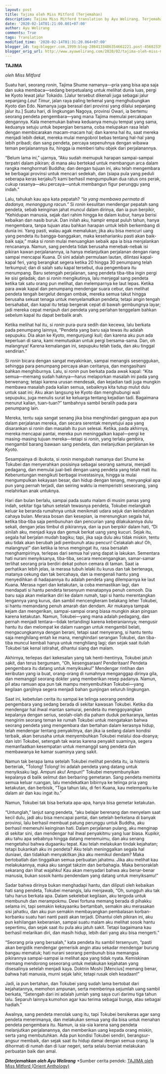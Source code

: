 ```yaml
---
layout: post
title: Tajima oleh Miss Mitford (Terjemahan)
description: Tajima Miss Mitford translation by Ayu Welirang. Terjemahan Tajima Miss Mitford oleh Ayu Welirang.
date: '2020-02-14T01:21:00.001+07:00'
author: Ayu Welirang
comments: True
tags: Translation
modified_time: '2020-02-14T01:31:20.064+07:00'
blogger_id: tag:blogger.com,1999:blog-2864133486354662221.post-4560233916494081948
blogger_orig_url: http://www.ayuwelirang.com/2020/02/tajima-oleh-miss-mitford-terjemahan.html
---
```


**TAJIMA**

*oleh Miss Mitford*

Suatu hari, seorang *ronin*, Tajima Shume namanya—pria yang bisa apa saja dan suka membaca—sedang berpetualang untuk melihat dunia luas, pergi ke Kyoto lewat jalur Tokaido. [Jalur tersebut dikenali juga sebagai jalur sepanjang <i>Laut Timur</i>, jalan raya paling terkenal yang menghubungkan Kyoto dan Edo. Namanya juga berasal dari provinsi yang dilalui sepanjang jalur itu.] Suatu hari, di lingkungan Nagoya, provinsi Owari, ia bertemu seorang pendeta pengembara—yang mana Tajima memulai percakapan dengannya. Kala menemukan bahwa keduanya menuju tempat yang sama, keduanya setuju untuk bepergian bersama, coba melupakan rasa lelah dengan membicarakan macam-macam hal; dan karena hal itu, saat mereka menjadi lebih dekat, mereka mulai mengobrol bebas tentang hal-hal yang lebih pribadi; dan sang pendeta, percaya sepenuhnya dengan wibawa teman perjalanannya itu, hingga ia memberi tahu objek dari perjalanannya.

“Belum lama ini,” ujarnya, “Aku sudah memupuk harapan sampai-sampai terpatri dalam pikiran; di mana aku bertekad untuk membangun arca dalam rangka menghormati Buddha; dan dengan tujuan ini, aku telah mengembara ke berbagai provinsi untuk mencari sedekah, dan (siapa pula yang peduli seberapa keras kerjaku?) kami berhasil mengumpulkan dua ratus ons perak, cukup rasanya—aku percaya—untuk membangun figur perunggu yang indah.”

Lalu, tahukah kau apa kata pepatah? *“Ia yang membawa permata di dadanya, menanggung racun.”* Si *ronin* kesulitan mendengar pepatah sang pendeta, sebab keinginan jahat muncul dalam dirinya, dan ia pun berpikir, “Kehidupan manusia, sejak dari rahim hingga ke dalam kubur, hanya berisi kebaikan dan nasib buruk. Dan inilah aku, hampir empat puluh tahun, hanya mengembara, tanpa tujuan atau bahkan harapan untuk lebih berkembang di dunia ini. Yang pasti, walau agak memalukan; jika aku bisa mencuri uang yang pendeta itu bangga-banggakan, maka keseharianku pasti akan baik-baik saja;” maka si *ronin* mulai menuangkan sebaik apa ia bisa menjalankan rencananya. Namun, sang pendeta tidak berusaha menebak-nebak isi pikiran kawan perjalanannya, ia hanya melanjutkan perjalanan dengan riang sampai mencapai Kuana. Di sini adalah permulaan lautan, dilintasi kapal-kapal feri, yang berangkat segera ketika 20 hingga 30 penumpang telah terkumpul; dan di salah satu kapal tersebut, dua pengembara itu menumpang. Baru setengah perjalanan, sang pendeta tiba-tiba ingin pergi ke sisi geladak; dan si *ronin* mengikutinya, lalu menjegal sang pendeta ketika tak satu orang pun melihat, dan melemparnya ke laut lepas. Ketika para awak kapal dan penumpang mendengar suara cebur, dan melihat pendeta tengah bergelut dengan ombak, mereka semua takut hingga berusaha sekuat tenaga untuk menyelamatkan pendeta; tetapi angin tengah bersahabat, dan kapal itu tetap bergerak cepat di bawah gembungnya layar; jadi mereka cepat menjauh dari pendeta yang perlahan tenggelam bahkan sebelum kapal itu dapat berbalik arah.

Ketika melihat hal itu, si *ronin* pura-pura sedih dan kecewa, lalu berkata pada penumpang lainnya, “Pendeta yang baru saja tewas itu adalah sepupuku. Dia akan ke Kyoto, mengunjungi kuil; dan karena aku pun ada keperluan di sana, kami memutuskan untuk pergi bersama-sama. Dan, oh malangnya! Karena kemalangan ini, sepupuku telah tiada, dan aku tinggal sendirian.”

Si *ronin* bicara dengan sangat meyakinkan, sampai menangis sesenggukan, sehingga para penumpang percaya akan ceritanya, dan mengasihani bahkan menghiburnya. Lalu, si *ronin* pun berkata pada awak kapal: “Kita semua—memang sudah haknya—harus melaporkan masalah ini pada yang berwenang; tetapi karena urusan mendesak, dan kejadian tadi juga mungkin membawa masalah pada kalian semua, sebaiknya kita tutup mulut dulu untuk saat ini; Aku akan langsung ke Kyoto dan menghubungi wali sepupuku, juga menulis surat ke keluarga tentang kejadian tadi. Bagaimana menurut kalian, tuan-tuan?” tambahnya sambil beralih pada para penumpang lain.

Mereka, tentu saja sangat senang jika bisa menghindari gangguan apa pun dalam perjalanan mereka, dan secara serentak menyetujui apa yang disarankan si *ronin* dan masalah itu pun selesai. Ketika, pada akhirnya, mereka mencapai pantai, mereka pun meninggalkan kapal—pergi ke masing-masing tujuan mereka—tetapi si *ronin*, yang terlalu gembira, mengambil barang bawaan sang pendeta, dan melanjutkan perjalanan ke Kyoto.

Sesampainya di ibukota, si *ronin* mengubah namanya dari Shume ke Tokubei dan menyerahkan posisinya sebagai seorang samurai, menjadi pedagang, dan memulai jual-beli dengan uang pendeta yang telah mati itu. Keberuntungan mengikuti berbagai investasinya, hingga ia mulai mengumpulkan kekayaan besar, dan hidup dengan tenang, menyangkal apa pun yang pernah terjadi, dan seiring waktu ia memperistri seseorang, yang melahirkan anak untuknya.

Hari dan bulan berlalu, sampai pada suatu malam di musim panas yang indah, sekitar tiga tahun setelah tewasnya pendeta, Tokubei melangkah keluar ke beranda rumahnya untuk menikmati udara sejuk dan keindahan cahaya bulan. Merasa bosan dan kesepian, ia merenungkan segala hal, ketika tiba-tiba saja pembunuhan dan pencurian yang dilakukannya dulu sekali, dengan jelas timbul di pikirannya, dan ia pun berpikir dalam hati, “Di sinilah aku, menjadi kaya dan gemuk berkat uang yang kucuri. Sejak itu, segala hal berjalan mudah bagiku; tapi, jika saja dulu aku tidak miskin, tentu aku tidak akan berubah jadi pembunuh atau pencuri! Celakalah aku! Oh, malangnya!” dan ketika ia terus mengingat itu, rasa bersalah menghampirinya, terlepas dari semua hal yang dapat ia lakukan. Sementara hati nurani menyiksanya, tiba-tiba, secara mencengangkan, samar-samar terlihat seorang pria berdiri dekat pohon cemara di taman. Saat ia perhatikan lebih jelas, ia merasa tubuh lelaki itu kurus dan tak bertenaga, matanya cekung dan tak bercahaya, dan ia mengenali hantu yang menyedihkan di hadapannya itu adalah pendeta yang dilemparnya ke laut Kuana. Merasa ngeri dan ketakutan, ia coba memastikan lagi, dan mendapati si hantu pendeta tersenyum menatapnya penuh cemooh. Dia baru saja akan melarikan diri ke dalam rumah, tapi si hantu merentangkan lengannya yang kurus, dan sambil mencengkeram belakang leher Tokubei, si hantu memandang penuh amarah dan dendam. Air mukanya tampak kejam dan mengerikan, sampai-sampai orang biasa mungkin akan pingsan karena ketakutan. Namun, Tokubei—yang mana adalah pedagang, dan pernah menjadi tentara—tidak tertandingi karena keberaniannya; mengusir hantu itu dan melompat ke dalam ruangan untuk mengambil belati, mengacungkannya dengan berani, tetapi saat menyerang, si hantu tentu saja menghilang entah ke mana, menghindari serangan Tokubei, dan tiba-tiba muncul kembali hanya untuk menghilang lagi; dan sejak saat itulah Tokubei tak kenal istirahat, dihantui siang dan malam.

Akhirnya, terlepas dari kekesalan yang tak henti-hentinya, Tokubei jatuh sakit, dan terus bergumam, “Oh, kesengsaraan! Penderitaan! Pendeta pengembara itu datang untuk menyiksaku!” Mendengar rintihan dan keributan yang ia buat, orang-orang di rumahnya menganggap dirinya gila, dan memanggil seorang dokter yang memberikan resep padanya. Namun, pil atau ramuan apa pun tak mampu menyembuhkan Tokubei—yang kegilaan ganjilnya segera menjadi bahan gunjingan seluruh lingkungan.

Saat ini, kebetulan cerita itu sampai ke telinga seorang pendeta pengembara yang sedang berada di sekitar kawasan Tokubei. Ketika dia mendengar hal ihwal mantan samurai, pendeta itu menggoyangkan kepalanya dengan serius, seolah-olah dia paham duduk perkaranya, lantas mengirim seorang teman ke rumah Tokubei untuk mengatakan bahwa seorang pendeta yang mengembara dan bertahan dalam kerasnya hidup, telah mendengar tentang penyakitnya, dan jika ia sedang dalam kondisi terbaik, akan berusaha untuk menyembuhkan Tokubei melalui doa-doanya; dan istri Tokubei, setengah tak waras karena penyakit suaminya, segera memanfaatkan kesempatan untuk memanggil sang pendeta dan membawanya ke kamar suaminya yang sakit.

Namun tak berapa lama setelah Tokubei melihat pendeta itu, ia histeris berteriak, "Tolong! Tolong! Ini adalah pendeta yang datang untuk menyiksaku lagi. Ampuni aku! Ampun!" Tokubei menyembunyikan kepalanya di balik selimut dan berbaring gemetaran. Sang pendeta meminta semua keluar ruangan, lalu mendekatkan bibirnya ke telinga pria yang ketakutan, dan berbisik, “Tiga tahun lalu, di feri Kuana, kau melemparku ke dalam air dan kau ingat itu.”

Namun, Tokubei tak bisa berkata apa-apa, hanya bisa gemetar ketakutan.

“Untunglah,” lanjut sang pendeta, “aku belajar berenang dan menyelam saat kecil dulu, jadi aku bisa mencapai pantai, dan setelah berkelana di banyak provinsi, lalu berhasil membuat patung perunggu untuk Buddha, aku berhasil memenuhi keinginan hati. Dalam perjalanan pulang, aku menginap di sekitar sini, dan mendengar hal ihwal penyakitmu yang luar biasa. Kupikir, aku tahu apa sebabnya hingga datang menemuimu, dan aku senang mengetahui bahwa dugaanku tepat. Kau telah melakukan tindak kejahatan; tetapi bukankah aku ini pendeta? Aku telah meninggalkan segala hal duniawi, dan tidakkah menyakitkan jika aku memikul dendam? Maka bertobatlah dan tinggalkan semua perbuatan jahatmu. Jika aku melihat kau melakukannya, maka aku sangat takzim dan berbahagia. Maka bersoraklah sekarang dan lihat wajahku! Kau akan menyadari bahwa aku benar-benar manusia, bukan sosok hantu pendendam yang datang untuk menyiksamu!”

Sadar bahwa dirinya bukan menghadapi hantu, dan diliputi oleh kebaikan hati sang pendeta, Tokubei menangis, lalu menjawab, “Oh, sungguh aku tak tahu harus berkata apa. Dalam sekelebat kegilaan, aku tergoda untuk membunuh dan merampokmu. Dewi fortuna memang berada di pihakku selama ini, tapi semakin kekayaanku bertambah, semakin aku merasakan sisi jahatku, dan aku pun semakin membayangkan pembalasan korban-korbanku suatu hari nanti pasti akan terjadi. Dihantui oleh pikiran ini, aku pun kehilangan keberanian, sampai suatu malam aku melihat sosok hantu sepertimu, dan sejak saat itu pula aku jatuh sakit. Tetapi bagaimana kau berhasil melarikan diri, dan masih hidup, lebih dari yang aku bisa mengerti.”

“Seorang pria yang bersalah,” kata pendeta itu sambil tersenyum, “pasti akan bergidik mendengar gemerisik angin atau sekadar mendengar burung bangau mematuk; hati nurani seorang pembunuh bisa memangsa pikirannya sampai-sampai ia melihat apa yang tidak nyata. Kemiskinan memang mendorong seseorang untuk melakukan kejahatan yang disesalinya setelah menjadi kaya. Doktrin Moshi [Mencius] memang benar, bahwa hati manusia, murni sejak lahir, tetapi rusak oleh keadaan!”

Jadi, ia pun bertahan, dan Tokubei yang sudah lama bertobat dari kejahatannya, memohon ampunan, serta memberinya sejumlah uang sambil berkata, “Setengah dari ini adalah jumlah yang saya curi darimu tiga tahun lalu. Separuh lainnya kumohon agar kau terima sebagai bunga, atau sebagai hadiah.”

Awalnya, sang pendeta menolak uang itu, tapi Tokubei bersikeras agar sang pendeta menerimanya, dan melakukan semua yang dia bisa untuk menahan pendeta pengembara itu. Namun, ia sia-sia karena sang pendeta melanjutkan perjalanannya, dan memberikan uang kepada orang miskin, serta yang membutuhkan. Ada pun kondisi Tokubei sendiri, berangsur-angsur membaik, dan sejak saat itu hidup damai dengan semua orang. Ia dihormati di rumah dan di luar negeri, serta selalu berniat melakukan perbuatan baik dan amal.

_**Diterjemahkan oleh Ayu Welirang**_
*Sumber cerita pendek: [TAJIMA oleh Miss Mitford (Orient Anthology)](https://www.gutenberg.org/files/2035/2035-h/2035-h.htm#link2H_4_0002)
